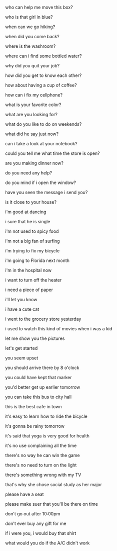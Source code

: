 ﻿who can help me move this box?

who is that girl in blue?

when can we go hiking?

when did you come back?

where is the washroom?

where can i find some bottled water?

why did you quit your job?

how did you get to know each other?

how about having a cup of coffee?

how can i fix my cellphone?

what is your favorite color?

what are you looking for?

what do you like to do on weekends?

what did he say just now?

can i take a look at your notebook?

could you tell me what time the store is open?

are you making dinner now?

do you need any help?

do you mind if i open the window?

have you seen the message i send you?

is it close to your house?

i'm good at dancing

i sure that he is single

i'm not used to spicy food

i'm not a big fan of surfing

i'm trying to fix my bicycle

i'm going to Florida next month

i'm in the hospital now

i want to turn off the heater

i need a piece of paper

i'll let you know

i have a cute cat

i went to the grocery store yesterday

i used to watch this kind of movies when i was a kid

let me show you the pictures

let's get started

you seem upset

you should arrive there by 8 o'clock

you could have kept that marker

you'd better get up earlier tomorrow

you can take this bus to city hall

this is the best cafe in town

it's easy to learn how to ride the bicycle

it's gonna be rainy tomorrow

it's said that yoga is very good for health

it's no use complaining all the time

there's no way he can win the game

there's no need to turn on the light

there's something wrong with my TV

that's why she chose social study as her major

please have a seat

please make suer that you'll be there on time

don't go out after 10:00pm

don't ever buy any gift for me

if i were you, i would buy that shirt

what would you do if the A/C didn't work
